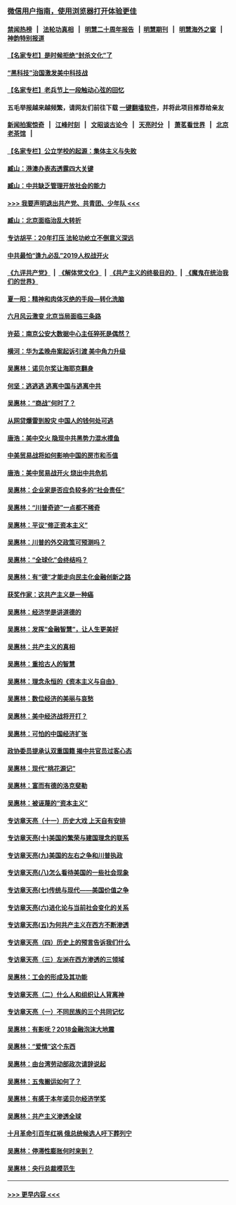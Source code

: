 ### [微信用户指南，使用浏览器打开体验更佳](https://github.com/gfw-breaker/banned-news1/blob/master/indexes/wechat-guide.md?t=0)
#### [禁闻热榜](热点新闻.md?t=0)  &nbsp;&nbsp;|&nbsp;&nbsp; [法轮功真相](https://github.com/gfw-breaker/truth/blob/master/README.md?t=0) &nbsp;&nbsp;|&nbsp;&nbsp; [明慧二十周年报告](https://github.com/gfw-breaker/mh-reports/blob/master/README.md?t=0) &nbsp;&nbsp;|&nbsp;&nbsp;[明慧期刊](https://github.com/gfw-breaker/mh-qikan) &nbsp;&nbsp;|&nbsp;&nbsp; [明慧海外之窗](https://github.com/gfw-breaker/mh-news/blob/master/README.md?t=0) &nbsp;&nbsp;|&nbsp;&nbsp; [神韵特别报道](https://github.com/gfw-breaker/mh-news/blob/master/shenyun.md?t=0)
#### [【名家专栏】是时候拒绝“封杀文化”了](../pages/nsc423/n11814093.md?t=02142102) 
#### [“黑科技”治国激发美中科技战](../pages/nsc423/n11638056.md?t=02142102) 
#### [【名家专栏】老兵节上一段触动心弦的回忆](../pages/nsc423/n11646016.md?t=02142102) 
#### 五毛举报越来越频繁，请网友们前往下载 [一键翻墙软件](https://github.com/gfw-breaker/ssr-accounts)，并将此项目推荐给亲友
#### [新闻拍案惊奇](https://github.com/gfw-breaker/banned-news1/blob/master/pages/link4.md) &nbsp;&nbsp;|&nbsp;&nbsp; [江峰时刻](https://github.com/gfw-breaker/banned-news1/blob/master/pages/link4.md) &nbsp;&nbsp;|&nbsp;&nbsp; [文昭谈古论今](https://github.com/gfw-breaker/banned-news1/blob/master/pages/link4.md) &nbsp;&nbsp;|&nbsp;&nbsp; [天亮时分](https://github.com/gfw-breaker/banned-news1/blob/master/pages/link4.md) &nbsp;&nbsp;|&nbsp;&nbsp; [萧茗看世界](https://github.com/gfw-breaker/banned-news1/blob/master/pages/link4.md) &nbsp;&nbsp;|&nbsp;&nbsp; [北京老茶馆](https://github.com/gfw-breaker/banned-news1/blob/master/pages/link4.md) &nbsp;&nbsp;|&nbsp;&nbsp; 
#### [【名家专栏】公立学校的起源：集体主义与失败](../pages/nsc423/n11601833.md?t=02142102) 
#### [臧山：港澳办表态透露四大关键](../pages/nsc423/n11421628.md?t=02142102) 
#### [臧山：中共缺乏管理开放社会的能力](../pages/nsc423/n11407457.md?t=02142102) 
#### [>>> 我要声明退出共产党、共青团、少年队 <<<](https://github.com/begood0513/goodnews/blob/master/quit/letter.md) 
#### [臧山：北京面临治乱大转折](../pages/nsc423/n11406895.md?t=02142102) 
#### [专访胡平：20年打压 法轮功屹立不倒意义深远](../pages/nsc423/n11398800.md?t=02142102) 
#### [中共最怕“逢九必乱”2019人权战开火](../pages/nsc423/n11385248.md?t=02142102) 
#### [《九评共产党》](https://github.com/begood0513/9ping.md/blob/master/README.md) &nbsp;|&nbsp; [《解体党文化》](../../../../jtdwh.md/blob/master/README.md)  &nbsp;|&nbsp; [《共产主义的终极目的》](../../../../gczydzjmd.md/blob/master/README.md) &nbsp;|&nbsp; [《魔鬼在统治我们的世界》](../../../../mgztzwmdsj.md/blob/master/README.md) 
#### [夏一阳：精神和肉体灭绝的手段—转化洗脑](../pages/nsc423/n11368250.md?t=02142102) 
#### [六月风云激变 北京当局面临三条路](../pages/nsc423/n11313668.md?t=02142102) 
#### [许茹：南京公安大数据中心主任猝死是偶然？](../pages/nsc423/n11064744.md?t=02142102) 
#### [横河：华为孟晚舟案起诉引渡 美中角力升级](../pages/nsc423/n11027230.md?t=02142102) 
#### [吴惠林：诺贝尔奖让海耶克翻身](../pages/nsc423/n10890049.md?t=02142102) 
#### [何坚：逃逃逃 逃离中国与逃离中共](../pages/nsc423/n10592891.md?t=02142102) 
#### [吴惠林：“商战”何时了？](../pages/nsc423/n10573558.md?t=02142102) 
#### [从网贷爆雷到股灾 中国人的钱何处可逃](../pages/nsc423/n10572800.md?t=02142102) 
#### [唐浩：美中交火 隐现中共黑势力混水摸鱼](../pages/nsc423/n10544040.md?t=02142102) 
#### [中美贸易战将如何影响中国的房市和币值](../pages/nsc423/n10543697.md?t=02142102) 
#### [唐浩：美中贸易战开火 烧出中共危机](../pages/nsc423/n10540126.md?t=02142102) 
#### [吴惠林：企业家是否应负较多的“社会责任”](../pages/nsc423/n10535022.md?t=02142102) 
#### [吴惠林：“川普奇迹”一点都不稀奇](../pages/nsc423/n10512808.md?t=02142102) 
#### [吴惠林：平议“修正资本主义”](../pages/nsc423/n10495724.md?t=02142102) 
#### [吴惠林：川普的外交政策可预测吗？](../pages/nsc423/n10462387.md?t=02142102) 
#### [吴惠林：“全球化”会终结吗？](../pages/nsc423/n10452838.md?t=02142102) 
#### [吴惠林：有“德”才能走向民主化金融创新之路](../pages/nsc423/n10432292.md?t=02142102) 
#### [获奖作家：这共产主义是一种癌](../pages/nsc423/n10431541.md?t=02142102) 
#### [吴惠林：经济学是讲道德的](../pages/nsc423/n10398014.md?t=02142102) 
#### [吴惠林：发挥“金融智慧”，让人生更美好](../pages/nsc423/n10375019.md?t=02142102) 
#### [吴惠林：共产主义的真相](../pages/nsc423/n10351394.md?t=02142102) 
#### [吴惠林：重拾古人的智慧](../pages/nsc423/n10337691.md?t=02142102) 
#### [吴惠林：理念永恒的《资本主义与自由》](../pages/nsc423/n10316274.md?t=02142102) 
#### [吴惠林：数位经济的美丽与哀愁](../pages/nsc423/n10292946.md?t=02142102) 
#### [吴惠林：美中经济战将开打？](../pages/nsc423/n10258825.md?t=02142102) 
#### [吴惠林：可怕的中国经济扩张](../pages/nsc423/n10219147.md?t=02142102) 
#### [政协委员提承认双重国籍 揭中共官员过客心态](../pages/nsc423/n10208809.md?t=02142102) 
#### [吴惠林：现代“桃花源记”](../pages/nsc423/n10185234.md?t=02142102) 
#### [吴惠林：富而有德的洛克斐勒](../pages/nsc423/n10142264.md?t=02142102) 
#### [吴惠林：被诬蔑的“资本主义”](../pages/nsc423/n10124816.md?t=02142102) 
#### [专访章天亮（十一）历史大戏 上天自有安排](../pages/nsc423/n10094905.md?t=02142102) 
#### [专访章天亮(十)美国的繁荣与建国理念的联系](../pages/nsc423/n10094899.md?t=02142102) 
#### [专访章天亮(九)美国的左右之争和川普执政](../pages/nsc423/n10094889.md?t=02142102) 
#### [专访章天亮(八)怎么看待美国的一些社会现象](../pages/nsc423/n10094857.md?t=02142102) 
#### [专访章天亮(七)传统与现代——美国价值之争](../pages/nsc423/n10093140.md?t=02142102) 
#### [专访章天亮(六)进化论与当前社会变化的关系](../pages/nsc423/n10092036.md?t=02142102) 
#### [专访章天亮(五)为何共产主义在西方不断渗透](../pages/nsc423/n10083620.md?t=02142102) 
#### [专访章天亮（四）历史上的预言告诉我们什么](../pages/nsc423/n10083606.md?t=02142102) 
#### [专访章天亮（三）左派在西方渗透的三领域](../pages/nsc423/n10081115.md?t=02142102) 
#### [吴惠林：工会的形成及其功能](../pages/nsc423/n10080633.md?t=02142102) 
#### [专访章天亮（二）什么人和组织让人背离神](../pages/nsc423/n10076637.md?t=02142102) 
#### [专访章天亮（一）不同民族的三个共同记忆](../pages/nsc423/n10074188.md?t=02142102) 
#### [吴惠林：有影呒？2018金融泡沫大地震](../pages/nsc423/n10040534.md?t=02142102) 
#### [吴惠林：“爱情”这个东西](../pages/nsc423/n10019423.md?t=02142102) 
#### [吴惠林：由台湾劳动部政次请辞说起](../pages/nsc423/n9979679.md?t=02142102) 
#### [吴惠林：五鬼搬运如何了？](../pages/nsc423/n9925338.md?t=02142102) 
#### [吴惠林：有感于本年诺贝尔经济学奖](../pages/nsc423/n9871883.md?t=02142102) 
#### [吴惠林：共产主义渗透全球](../pages/nsc423/n9812748.md?t=02142102) 
#### [十月革命引百年红祸 俄总统候选人吁下葬列宁](../pages/nsc423/n9810182.md?t=02142102) 
#### [吴惠林：停滞性膨胀何时来到？](../pages/nsc423/n9764136.md?t=02142102) 
#### [吴惠林：央行总裁模范生](../pages/nsc423/n9728134.md?t=02142102) 

----
#### [ >>> 更早内容 <<< ](../indexes/nsc423-earlier.md)
